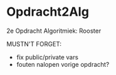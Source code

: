 # Opdracht2Alg
2e Opdracht Algoritmiek: Rooster

MUSTN'T FORGET:
- fix public/private vars
- fouten nalopen vorige opdracht?
